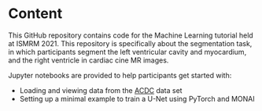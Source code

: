 # Content
This GitHub repository contains code for the Machine Learning tutorial held at ISMRM 2021. This repository is specifically about the segmentation task, in which participants segment the left ventricular cavity and myocardium, and the right ventricle in cardiac cine MR images. 

Jupyter notebooks are provided to help participants get started with:
* Loading and viewing data from the [ACDC](https://www.creatis.insa-lyon.fr/Challenge/acdc/) data set
* Setting up a minimal example to train a U-Net using PyTorch and MONAI


